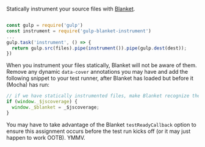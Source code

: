 Statically instrument your source files with [Blanket](https://github.com/alex-seville/blanket).

```javascript

const gulp = require('gulp')
const instrument = require('gulp-blanket-instrument')
...
gulp.task('instrument', () => {
  return gulp.src(files).pipe(instrument()).pipe(gulp.dest(dest));
})
```

When you instrument your files statically, Blanket will not be aware of them.
Remove any dynamic `data-cover` annotations you may have and add the following snippet
to your test runner, after Blanket has loaded but before it (Mocha) has run:

```javascript
// if we have statically instrumented files, make Blanket recognize them
if (window._$jscoverage) {
  window._$blanket = _$jscoverage;
}
```

You may have to take advantage of the Blanket `testReadyCallback` option to ensure
this assignment occurs before the test run kicks off (or it may just happen to work
OOTB).  YMMV.
